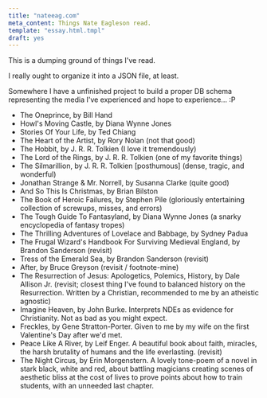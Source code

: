 ```yaml
---
title: "nateeag.com"
meta_content: Things Nate Eagleson read.
template: "essay.html.tmpl"
draft: yes
---
```


This is a dumping ground of things I've read.

I really ought to organize it into a JSON file, at least.

Somewhere I have a unfinished project to build a proper DB schema representing
the media I've experienced and hope to experience... :P

* The Oneprince, by Bill Hand
* Howl's Moving Castle, by Diana Wynne Jones
* Stories Of Your Life, by Ted Chiang
* The Heart of the Artist, by Rory Nolan (not that good)
* The Hobbit, by J. R. R. Tolkien (I love it tremendously)
* The Lord of the Rings, by J. R. R. Tolkien (one of my favorite things)
* The Silmarillion, by J. R. R. Tolkien [posthumous] (dense, tragic, and wonderful)
* Jonathan Strange & Mr. Norrell, by Susanna Clarke (quite good)
* And So This Is Christmas, by Brian Bilston
* The Book of Heroic Failures, by Stephen Pile (gloriously entertaining collection of screwups, misses, and errors)
* The Tough Guide To Fantasyland, by Diana Wynne Jones (a snarky encyclopedia of fantasy tropes)
* The Thrilling Adventures of Lovelace and Babbage, by Sydney Padua
* The Frugal Wizard's Handbook For Surviving Medieval England, by Brandon Sanderson (revisit)
* Tress of the Emerald Sea, by Brandon Sanderson (revisit)
* After, by Bruce Greyson (revisit / footnote-mine)
* The Resurrection of Jesus: Apologetics, Polemics, History, by Dale Allison Jr. (revisit; closest thing I've found to balanced history on the Resurrection. Written by a Christian, recommended to me by an atheistic agnostic)
* Imagine Heaven, by John Burke. Interprets NDEs as evidence for Christianity. Not as bad as you might expect.
* Freckles, by Gene Stratton-Porter. Given to me by my wife on the first Valentine's Day after we'd met.
* Peace Like A River, by Leif Enger. A beautiful book about faith, miracles, the harsh brutality of humans and the life everlasting. (revisit)
* The Night Circus, by Erin Morgenstern. A lovely tone-poem of a novel in stark black, white and red, about battling magicians creating scenes of aesthetic bliss at the cost of lives to prove points about how to train students, with an unneeded last chapter.
